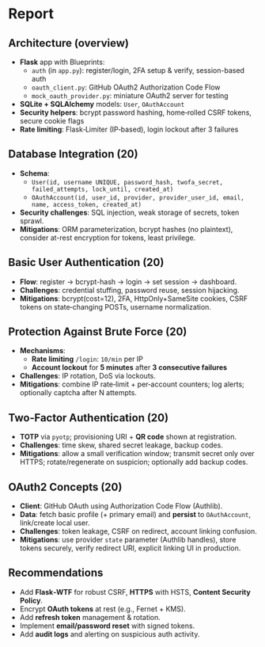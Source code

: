 # Report

## Architecture (overview)
- **Flask** app with Blueprints:
  - `auth` (in `app.py`): register/login, 2FA setup & verify, session-based auth
  - `oauth_client.py`: GitHub OAuth2 Authorization Code Flow
  - `mock_oauth_provider.py`: miniature OAuth2 server for testing
- **SQLite + SQLAlchemy** models: `User`, `OAuthAccount`
- **Security helpers**: bcrypt password hashing, home‑rolled CSRF tokens, secure cookie flags
- **Rate limiting**: Flask‑Limiter (IP‑based), login lockout after 3 failures

## Database Integration (20)
- **Schema**:
  - `User(id, username UNIQUE, password_hash, twofa_secret, failed_attempts, lock_until, created_at)`
  - `OAuthAccount(id, user_id, provider, provider_user_id, email, name, access_token, created_at)`
- **Security challenges**: SQL injection, weak storage of secrets, token sprawl.
- **Mitigations**: ORM parameterization, bcrypt hashes (no plaintext), consider at-rest encryption for tokens, least privilege.

## Basic User Authentication (20)
- **Flow**: register → bcrypt-hash → login → set session → dashboard.
- **Challenges**: credential stuffing, password reuse, session hijacking.
- **Mitigations**: bcrypt(cost=12), 2FA, HttpOnly+SameSite cookies, CSRF tokens on state‑changing POSTs, username normalization.

## Protection Against Brute Force (20)
- **Mechanisms**:
  - **Rate limiting** `/login`: `10/min` per IP
  - **Account lockout** for **5 minutes** after **3 consecutive failures**
- **Challenges**: IP rotation, DoS via lockouts.
- **Mitigations**: combine IP rate‑limit + per‑account counters; log alerts; optionally captcha after N attempts.

## Two‑Factor Authentication (20)
- **TOTP** via `pyotp`; provisioning URI + **QR code** shown at registration.
- **Challenges**: time skew, shared secret leakage, backup codes.
- **Mitigations**: allow a small verification window; transmit secret only over HTTPS; rotate/regenerate on suspicion; optionally add backup codes.

## OAuth2 Concepts (20)
- **Client**: GitHub OAuth using Authorization Code Flow (Authlib).
- **Data**: fetch basic profile (+ primary email) and **persist** to `OAuthAccount`, link/create local user.
- **Challenges**: token leakage, CSRF on redirect, account linking confusion.
- **Mitigations**: use provider `state` parameter (Authlib handles), store tokens securely, verify redirect URI, explicit linking UI in production.

## Recommendations
- Add **Flask‑WTF** for robust CSRF, **HTTPS** with HSTS, **Content Security Policy**.
- Encrypt **OAuth tokens** at rest (e.g., Fernet + KMS).
- Add **refresh token** management & rotation.
- Implement **email/password reset** with signed tokens.
- Add **audit logs** and alerting on suspicious auth activity.
